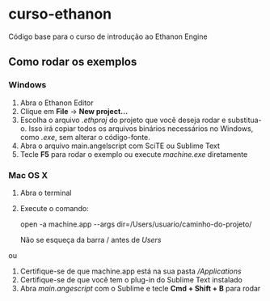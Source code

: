 curso-ethanon
=============

Código base para o curso de introdução ao Ethanon Engine

Como rodar os exemplos
----------------------

### Windows

1. Abra o Ethanon Editor
2. Clique em **File** -> **New project...**
3. Escolha o arquivo *.ethproj* do projeto que você deseja rodar e substitua-o. Isso irá copiar todos os arquivos binários necessários no Windows, como *.exe*, sem alterar o código-fonte.
4. Abra o arquivo main.angelscript com SciTE ou Sublime Text
5. Tecle **F5** para rodar o exemplo ou execute *machine.exe* diretamente

### Mac OS X

1. Abra o terminal
2. Execute o comando:
   
   open -a machine.app --args dir=/Users/usuario/caminho-do-projeto/
   
   Não se esqueça da barra / antes de *Users*

ou

1. Certifique-se de que machine.app está na sua pasta */Applications*
2. Certifique-se de que você tem o plug-in do Sublime Text instalado
3. Abra *main.angescript* com o Sublime e tecle **Cmd + Shift + B** para rodar